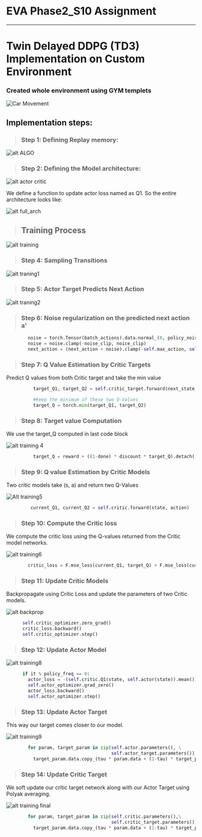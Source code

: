 # EVA Phase2_S10 Assignment
***

# Twin Delayed DDPG (TD3) Implementation on Custom Environment

### Created whole environment using GYM templets


<a rel="Link to the video">![Car Movement](https://github.com/hardayal/EVA/blob/master/Phase2_S10/images/car_movement.jpg)</a>


## Implementation steps:

> ### Step 1: Defining Replay memory:

![alt ALGO](https://i.imgur.com/l6IoD3h.png)

> ### Step 2: Defining the Model architecture:

![alt actor critic](https://i.imgur.com/TI8naMe.png)

We define a function to update actor loss named as Q1. So the entire architecture looks like:

![alt full_arch](https://i.imgur.com/40dicZM.png)


> ## Training Process

![alt training](https://i.imgur.com/XchSvHL.png)

> ### Step 4: Sampling Transitions

![alt traning1](https://i.imgur.com/Nd5IdSl.png)


> ### Step 5: Actor Target Predicts Next Action 

![alt traning2](https://i.imgur.com/YN9fWkf.png)

> ### Step 6: Noise regularization on the predicted next action a'


```python
        noise = torch.Tensor(batch_actions).data.normal_(0, policy_noise).to(device)
        noise = noise.clamp(-noise_clip, noice_clip)
        next_action = (next_action + noise).clamp(-self.max_action, self.max_action)
```



> ### Step 7: Q Value Estimation by Critic Targets

Predict Q values from both Critic target and take the min value

```python
          target_Q1, target_Q2 = self.critic_target.forward(next_state, next_action)

          #Keep the minimum of these two Q-Values
          target_Q = torch.min(target_Q1, target_Q2)
```

> ### Step 8: Target value Computation

We use the target_Q computed in last code block


![alt training 4](https://i.imgur.com/1D9SRsQ.png)



```python
		  target_Q = reward + ((1-done) * discount * target_Q).detach()
```


> ### Step 9: Q value Estimation by Critic Models

Two critic models take (s, a) and return two Q-Values

![Alt training5](https://i.imgur.com/oa129cc.png)

```python
		 current_Q1, current_Q2 = self.critic.forward(state, action)
```


> ### Step 10: Compute the Critic loss 

We compute the critic loss using the Q-values returned from the Critic model networks.

![alt training6](https://i.imgur.com/hmhAElA.png)

```python
        critic_loss = F.mse_loss(current_Q1, target_Q) + F.mse_loss(current_Q2, target_Q)
```



> ### Step 11: Update Critic Models

Backpropagate using Critic Loss and update the parameters of two Critic models.

![alt backprop](https://i.imgur.com/MtNQqjV.png)



```python
      self.critic_optimizer.zero_grad()
      critic_loss.backward()
      self.critic_optimizer.step()
```



> ### Step 12: Update Actor Model

![alt training8](https://i.imgur.com/KV9YnPx.png)


```python
      if it % policy_freq == 0:
        actor_loss = -(self.critic.Q1(state, self.actor(state)).mean())
        self.actor_optimizer.grad_zero()
        actor_loss.backward()
        self.actor_optimizer.step()
```

> ### Step 13: Update Actor Target

This way our target comes closer to our model. 

![alt training9](https://i.imgur.com/akToYxM.png)

```python
        for param, target_param in zip(self.actor.parameters(), \
                                       self.actor_target.parameters()):
          target_param.data.copy_(tau * param.data + (1-tau) * target_param.data)

```





> ### Step 14: Update Critic Target 

We soft update our critic target network along with our Actor Target using Polyak averaging.

![alt training final](https://i.imgur.com/fvX9eZK.png)

```python
        for param, target_param in zip(self.critic.parameters(),\
                                       self.critic_target.parameters()):
          target_param.data.copy_(tau * param.data + (1-tau) * target_param.data)
```

